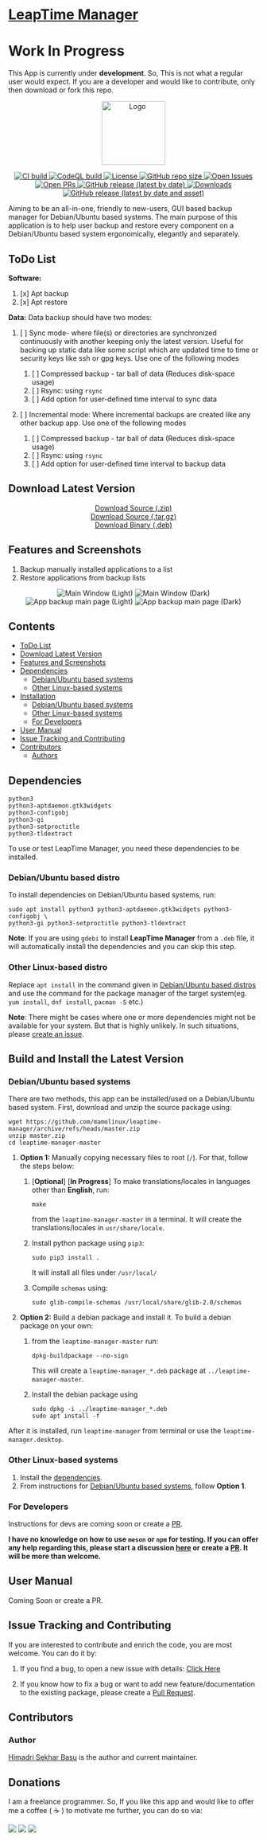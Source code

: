 # [LeapTime Manager](https://hsbasu.github.io/leaptime-manager)

# Work In Progress
This App is currently under **development**. So, This is not what a regular user would expect. If you are a developer and would like to contribute, only then download or fork this repo.

<p align="center">
  	<img src="https://raw.githubusercontent.com/mamolinux/leaptime-manager/master/data/icons/leaptime-manager.svg?sanitize=true" height="128" alt="Logo">
</p>

<p align="center">
	<a href="https://github.com/mamolinux/leaptime-manager/actions/workflows/ci.yml">
		<img src="https://img.shields.io/github/actions/workflow/status/mamolinux/leaptime-manager/ci.yml?branch=master&label=CI%20Build" alt="CI build">
	</a>
	<a href="https://github.com/mamolinux/leaptime-manager/actions/workflows/codeql-analysis.yml">
		<img src="https://img.shields.io/github/actions/workflow/status/mamolinux/leaptime-manager/codeql-analysis.yml?branch=master&label=CodeQL%20Build" alt="CodeQL build">
	</a>
	<a href="https://github.com/mamolinux/leaptime-manager/blob/master/LICENSE">
		<img src="https://img.shields.io/github/license/mamolinux/leaptime-manager?label=License" alt="License">
	</a>
  	<a href="#">
		<img src="https://img.shields.io/github/repo-size/mamolinux/leaptime-manager?label=Repo%20size" alt="GitHub repo size">
  	</a>
	<a href="https://github.com/mamolinux/leaptime-manager/issues" target="_blank">
		<img src="https://img.shields.io/github/issues/mamolinux/leaptime-manager?label=Issues" alt="Open Issues">
	</a>
	<a href="https://github.com/mamolinux/leaptime-manager/pulls" target="_blank">
		<img src="https://img.shields.io/github/issues-pr/mamolinux/leaptime-manager?label=PR" alt="Open PRs">
	</a>
  	<a href="https://github.com/mamolinux/leaptime-manager/releases/latest">
    	<img src="https://img.shields.io/github/v/release/mamolinux/leaptime-manager?label=Latest%20Stable%20Release" alt="GitHub release (latest by date)">
  	</a>
	<a href="#download-latest-version">
		<img src="https://img.shields.io/github/downloads/mamolinux/leaptime-manager/total?label=Downloads" alt="Downloads">
	</a>
	<a href="https://github.com/mamolinux/leaptime-manager/releases/download/1.0.2/leaptime-manager_1.0.2_all.deb">
		<img src="https://img.shields.io/github/downloads/mamolinux/leaptime-manager/1.0.2/leaptime-manager_1.0.2_all.deb?color=blue&label=Downloads%40Latest%20Binary" alt="GitHub release (latest by date and asset)">
	</a>
</p>

Aiming to be an all-in-one, friendly to new-users, GUI based backup manager for Debian/Ubuntu based systems. The main purpose of this application is to help user backup and restore every component on a Debian/Ubuntu based system ergonomically, elegantly and separately.

## ToDo List
**Software:**
1. [x] Apt backup
2. [x] Apt restore

**Data:**
Data backup should have two modes:
1. [ ] Sync mode- where file(s) or directories are synchronized continuously with another keeping only the latest version. Useful for backing up static data like some script which are updated time to time or security keys like ssh or gpg keys. Use one of the following modes
    1. [ ] Compressed backup - tar ball of data (Reduces disk-space usage)
    2. [ ] Rsync: using `rsync`
    3. [ ] Add option for user-defined time interval to sync data

3. [ ] Incremental mode: Where incremental backups are created like any other backup app. Use one of the following modes
    1. [ ] Compressed backup - tar ball of data (Reduces disk-space usage)
    2. [ ] Rsync: using `rsync`
    1. [ ] Add option for user-defined time interval to backup data

## Download Latest Version
<p align="center">
	<a href="https://github.com/mamolinux/leaptime-manager/zipball/master">Download Source (.zip)</a></br>
	<a href="https://github.com/mamolinux/leaptime-manager/tarball/master">Download Source (.tar.gz)</a></br>
	<a href="https://github.com/mamolinux/leaptime-manager/releases/download/1.0.2/leaptime-manager_1.0.2_all.deb">Download Binary (.deb)</a>
</p>

## Features and Screenshots
1. Backup manually installed applications to a list
2. Restore applications from backup lists

<p align="center">
	<img src="https://github.com/hsbasu/leaptime-manager/raw/gh-pages/screenshots/main-window-light.png" alt="Main Window (Light)">
	<img src="https://github.com/hsbasu/leaptime-manager/raw/gh-pages/screenshots/main-window-dark.png" alt="Main Window (Dark)">
	<img src="https://github.com/hsbasu/leaptime-manager/raw/gh-pages/screenshots/apt-backup-main-light.png" alt="App backup main page (Light)">
	<img src="https://github.com/hsbasu/leaptime-manager/raw/gh-pages/screenshots/apt-backup-main-dark.png" alt="App backup main page (Dark)">
</p>


## Contents
- [ToDo List](#todo-list)
- [Download Latest Version](#download-latest-version)
- [Features and Screenshots](#features-and-screenshots)
- [Dependencies](#dependencies)
	- [Debian/Ubuntu based systems](#debianubuntu-based-distro)
	- [Other Linux-based systems](#other-linux-based-distro)
- [Installation](#build-and-install-the-latest-version)
	- [Debian/Ubuntu based systems](#debianubuntu-based-systems)
	- [Other Linux-based systems](#other-linux-based-systems)
	- [For Developers](#for-developers)
- [User Manual](#user-manual)
- [Issue Tracking and Contributing](#issue-tracking-and-contributing)
- [Contributors](#contributors)
	- [Authors](#author)

## Dependencies
```
python3
python3-aptdaemon.gtk3widgets
python3-configobj
python3-gi
python3-setproctitle
python3-tldextract
```
To use or test LeapTime Manager, you need these dependencies to be installed.

### Debian/Ubuntu based distro
To install dependencies on Debian/Ubuntu based systems, run:
```
sudo apt install python3 python3-aptdaemon.gtk3widgets python3-configobj \
python3-gi python3-setproctitle python3-tldextract
```
**Note**: If you are using `gdebi` to install **LeapTime Manager** from a `.deb` file, it will automatically install the dependencies and you can skip this step.

### Other Linux-based distro
Replace `apt install` in the command given in [Debian/Ubuntu based distros](#debianubuntu-based-distro) and use the command for the package manager of the target system(eg. `yum install`, `dnf install`, `pacman -S` etc.)

**Note**: There might be cases where one or more dependencies might not be available for your system. But that is highly unlikely. In such situations, please [create an issue](#issue-tracking-and-contributing).

## Build and Install the Latest Version
### Debian/Ubuntu based systems
There are two methods, this app can be installed/used on a Debian/Ubuntu based system. First, download and unzip the source package using:
```
wget https://github.com/mamolinux/leaptime-manager/archive/refs/heads/master.zip
unzip master.zip
cd leaptime-manager-master
```

1. **Option 1:** Manually copying necessary files to root (`/`). For that, follow the steps below:
	1. [**Optional**] [**In Progress**] To make translations/locales in languages other than **English**, run:
		```
		make
		```
		from the `leaptime-manager-master` in a terminal. It will create the translations/locales in `usr/share/locale`.
	
	2. Install python package using `pip3`:
		```
		sudo pip3 install .
		```
		It will install all files under `/usr/local/`
	3. Compile `schemas` using:
		```
		sudo glib-compile-schemas /usr/local/share/glib-2.0/schemas
		```

2. **Option 2:** Build a debian package and install it. To build a debian package on your own:
	1. from the `leaptime-manager-master` run:
		```
		dpkg-buildpackage --no-sign
		```
		This will create a `leaptime-manager_*.deb` package at `../leaptime-manager-master`.
	
	2. Install the debian package using
		```
		sudo dpkg -i ../leaptime-manager_*.deb
		sudo apt install -f
		```
After it is installed, run `leaptime-manager` from terminal or use the `leaptime-manager.desktop`.

### Other Linux-based systems
1. Install the [dependencies](#other-linux-based-distro).
2. From instructions for [Debian/Ubuntu based systems](#debianubuntu-based-systems), follow **Option 1**.


### For Developers
Instructions for devs are coming soon or create a [PR](https://github.com/mamolinux/leaptime-manager/compare).

**I have no knowledge on how to use `meson` or `npm` for testing. If you can offer any help regarding this, please start a discussion [here](https://github.com/mamolinux/leaptime-manager/discussions) or create a [PR](https://github.com/mamolinux/leaptime-manager/compare). It will be more than welcome.**

## User Manual
Coming Soon or create a PR.

## Issue Tracking and Contributing
If you are interested to contribute and enrich the code, you are most welcome. You can do it by:
1. If you find a bug, to open a new issue with details: [Click Here](https://github.com/mamolinux/leaptime-manager/issues)

2. If you know how to fix a bug or want to add new feature/documentation to the existing package, please create a [Pull Request](https://github.com/mamolinux/leaptime-manager/compare).

## Contributors

### Author
[Himadri Sekhar Basu](https://github.com/hsbasu) is the author and current maintainer.

## Donations
I am a freelance programmer. So, If you like this app and would like to offer me a coffee ( &#9749; ) to motivate me further, you can do so via:

[![](https://liberapay.com/assets/widgets/donate.svg)](https://liberapay.com/hsbasu/donate)
[![](https://www.paypalobjects.com/webstatic/i/logo/rebrand/ppcom.svg)](https://paypal.me/hsbasu)
[![](https://hsbasu.github.io/styles/icons/logo/svg/upi-logo.svg)](https://hsbasu.github.io/images/upi-qr.jpg)
